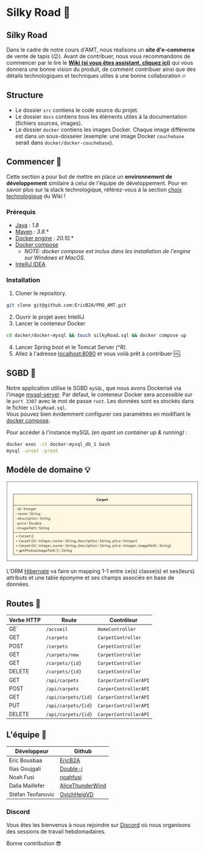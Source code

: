 # Silky Road 🐪
## Silky Road 
Dans le cadre de notre cours d'AMT, nous réalisons un **site d'e-commerce** de vente de tapis (😉).
Avant de contribuer, nous vous recommandons de commencer par le lire le [**Wiki (si vous êtes assistant, cliquez ici)**](../../wiki) qui vous donnera une bonne vision du produit, de comment contribuer ainsi que des détails technologiques et techniques utiles à une bonne collaboration 🔥

## Structure
- Le dossier `src` contiens le code source du projet.
- Le dossier `docs` contiens tous les éléments utiles à la documentation (fichiers sources, images).
- Le dossier `docker` contiens les images Docker. Chaque image différente est dans un sous-dosseier (exemple: une image Docker `couchebase` serait dans `docker/docker-couchebase`).

## Commencer 🏁
Cette section a pour but de mettre en place un **environnement de développement** similaire à celui de l'équipe de développement.
Pour en savoir plus sur la stack technologique, référez-vous à la section [choix technologique](../../wiki/Choix-technologiques) du Wiki !
### Prérequis
- [Java](https://www.java.com/fr/download/) : *1.8*
- [Maven](https://maven.apache.org/download.cgi) :  *3.8.**
- [Docker engine](https://docs.docker.com/engine/install/) : *20.10.**
- [Docker compose](https://docs.docker.com/compose/install/) 
  - *NOTE: docker compose est inclus dans les installation de l'engine sur Windows et MacOS*.
- [IntelliJ IDEA](https://www.jetbrains.com/idea/download/)

### Installation 
1. Cloner le repository.
```bash 
git clone git@github.com:EricB2A/PRO_AMT.git
```
2. Ouvrir le projet avec IntelliJ
3. Lancer le conteneur Docker
```bash
cd docker/docker-mysql && touch silkyRoad.sql && docker compose up
```
4. Lancer Spring boot et le Tomcat Server *(^R)*.
5. Allez à l'adresse [localhost:8080](http://localhost:8080/) et vous voilà prêt à contribuer :cool:. 

## SGBD 🐋
Notre application utilise le SGBD `mySQL`, que nous avons Dockerisé via l'image [mysql-server](https://hub.docker.com/r/mysql/mysql-server/).
Par défaut, le conteneur Docker sera accessible sur le ``port 3307`` avec le mot de passe ``root``. Les données sont es stockés dans le fichier `silkyRoad.sql`.  
Vous pouvez bien évidemment configurer ces paramètres en modifiant le [docker compose](docker/docker-mysql/docker-compose.yml).

Pour accéder à l'instance mySQL *(en ayant un container up & running)* : 
```bash
docker exec -it docker-mysql_db_1 bash
mysql -uroot -proot
```

## Modèle de domaine 💡
![model](docs/uml/images/model.png)

L'ORM [Hibernate](https://hibernate.org/) va faire un mapping 1-1 entre ce(s) classe(s) et ses(leurs) attributs et une table éponyme et ses champs associés en base de données.

## Routes 👀
| Verbe HTTP | Route               | Contrôleur            |
|------------|---------------------|-----------------------|
| GE`        | `/accueil`          | `HomeController`      |
| GET        | `/carpets`          | `CarpetController`    |
| POST       | `/carpets`          | `CarpetController`    |
| GET        | `/carpets/new`      | `CarpetController`    |
| GET        | `/carpets/{id}`     | `CarpetController`    |
| DELETE     | `/carpets/{id}`     | `CarpetController`    |
| GET        | `/api/carpets`      | `CarperControllerAPI` |
| POST       | `/api/carpets`      | `CarperControllerAPI` |
| GET        | `/api/carpets/{id}` | `CarperControllerAPI` |
| PUT        | `/api/carpets/{id}` | `CarperControllerAPI` |
| DELETE     | `/api/carpets/{id}` | `CarperControllerAPI` |

## L'équipe 🦍
| Développeur       | Github                                                  |
|-------------------|---------------------------------------------------------|
| Eric Bousbaa      | [EricB2A](https://github.com/EricB2A)                   |
| Ilias Goujgali    | [Double-i](https://github.com/Double-i)                 |
| Noah Fusi         | [noahfusi](https://github.com/noahfusi)                 |
| Dalia Maillefer   | [AliceThunderWind](https://github.com/AliceThunderWind) |
| Stéfan Teofanovic | [OvichHeigVD](https://github.com/OvichHeigVD)           |

### Discord
Vous êtes les bienvenus à nous rejoindre sur [Discord](https://discord.gg/bwNER8rU) où nous organisons des sessions de travail hebdomadaires.

Bonne contribution 😎
